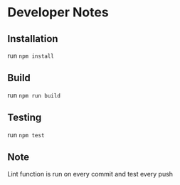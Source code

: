 # Developer Notes

## Installation

run `npm install`

## Build

run `npm run build`

## Testing

run `npm test`

## Note

Lint function is run on every commit and test every push